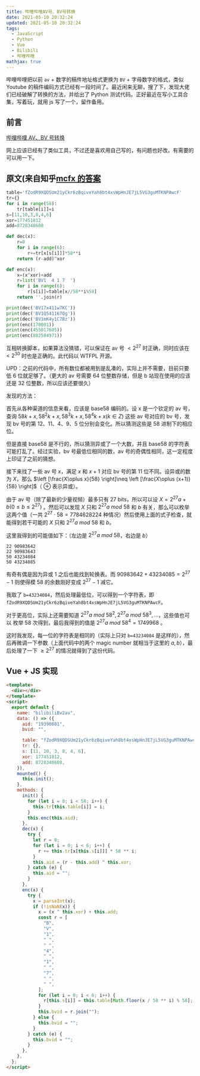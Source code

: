 ```yaml
---
title: 哔哩哔哩AV号、BV号转换
date: 2021-05-10 20:32:24
updated: 2021-05-10 20:32:24
tags:
  - JavaScript
  - Python
  - Vue
  - Bilibili
  - 哔哩哔哩
mathjax: true
---
```


哔哩哔哩把以前 `av` + 数字的稿件地址格式更换为 `BV` + 字母数字的格式，类似 Youtube 的稿件编码方式已经有一段时间了。最近闲来无聊，搜了下，发现大佬们已经破解了转换的方法，并给出了 Python 测试代码。正好最近在写小工具合集，写着玩，就用 js 写了一个，留作备用。

<!--more-->

## 前言

[哔哩哔哩 AV、BV 号转换](https://tools.iszy.xyz/anime/bilibiliBv2av)

网上应该已经有了类似工具，不过还是喜欢用自己写的，有问题也好改。有需要的可以用一下。

## 原文(来自知乎[mcfx 的答案](https://www.zhihu.com/question/381784377/answer/1099438784)

```python
table='fZodR9XQDSUm21yCkr6zBqiveYah8bt4xsWpHnJE7jL5VG3guMTKNPAwcF'
tr={}
for i in range(58):
    tr[table[i]]=i
s=[11,10,3,8,4,6]
xor=177451812
add=8728348608

def dec(x):
    r=0
    for i in range(6):
        r+=tr[x[s[i]]]*58**i
    return (r-add)^xor

def enc(x):
    x=(x^xor)+add
    r=list('BV1  4 1 7  ')
    for i in range(6):
        r[s[i]]=table[x//58**i%58]
    return ''.join(r)

print(dec('BV17x411w7KC'))
print(dec('BV1Q541167Qg'))
print(dec('BV1mK4y1C7Bz'))
print(enc(170001))
print(enc(455017605))
print(enc(882584971))
```

互相转换脚本，如果算法没猜错，可以保证在 av 号 $< 2^{27}$ 时正确，同时应该在 $< 2^{30}$ 时也是正确的。此代码以 WTFPL 开源。

UPD：之前的代码中，所有数位都被用到是乱凑的，实际上并不需要，目前只要低 6 位就足够了。（更大的 av 号需要 64 位整数存储，但是 b 站现在使用的应该还是 32 位整数，所以应该还要很久）

发现的方法：

首先从各种渠道的信息来看，应该是 base58 编码的。设 x 是一个钦定的 av 号，查询 $58k+x,58^{2}k+x,58^{3}k+x,58^{4}k+x(k \in Z)$ 这些 av 号对应的 bv 号，发现 bv 号的第 12、11、4、9、5 位分别会变化。所以猜测这些是 58 进制下的相应位。

但是直接 base58 是不行的，所以猜测异或了一个大数，并且 base58 的字符表可能打乱了。经过实验，bv 号最低位相同的数，av 号的奇偶性相同，这一定程度上印证了之前的猜想。

接下来找了一些 av 号 $x$，满足 $x$ 和 $x+1$ 对应 bv 号的第 11 位不同。设异或的数为 $X$，那么 $\left [\frac{X\oplus x}{58} \right]\neq \left [\frac{X\oplus (x+1)}{58} \right]$（ $\oplus$ 表示异或）。

由于 av 号（除了最新的少量视频）最多只有 27 bits，所以可以设 $X=2^{27}a+b(0\leq b\leq 2^{27})$ 。然后可以发现 $X$ 只和 $2^{27}a\ mod\ 58$ 和 $b$ 有关，那么可以枚举这两个值（一共 $2^{27} \cdot 58=7784628224$ 种情况）然后使用上面的式子检查，就能得到若干可能的 $X$ 只和 $2^{27}a\ mod\ 58$ 和 $b$。

这里我得到的可能值如下：（左边是 $2^{27}a\ mod\ 58$，右边是 $b$）

```
22 90983642
22 90983643
50 43234084
50 43234085
```

有奇有偶是因为异或 $1$ 之后也能找到轮换表。而 $90983642+43234085=2^{27}-1$ 则使得模 $58$ 的余数刚好变成 $2^{27}-1$ 减它。

我取了 `b=43234084`，然后处理最低位，可以得到一个字符表，即 `fZodR9XQDSUm21yCkr6zBqiveYah8bt4xsWpHnJE7jL5VG3guMTKNPAwcF`。

对于更高位，实际上还需要知道 $2^{27}a\ mod\ 58^{2},2^{27}a\ mod\ 58^{3},...$，这些值也可以 枚举 58 次得到，最后我得到的值是 $2^{27}a\ mod\ 58^{4}=1749968$ 。

这时我发现，每一位的字符表是相同的（实际上只对 `b=43234084` 是这样的），然后再微调一下参数（上面代码中的两个 magic number 就相当于这里的 $a,b$），最后处理了一下 $\geq 2^{27}$ 的情况就得到了这份代码。

## Vue + JS 实现

```html
<template>
  <div></div>
</template>
<script>
  export default {
    name: "bilibiliBv2av",
    data: () => ({
      aid: "19390801",
      bvid: "",

      table: "fZodR9XQDSUm21yCkr6zBqiveYah8bt4xsWpHnJE7jL5VG3guMTKNPAwcF",
      tr: {},
      s: [11, 10, 3, 8, 4, 6],
      xor: 177451812,
      add: 8728348608,
    }),
    mounted() {
      this.init();
    },
    methods: {
      init() {
        for (let i = 0; i < 58; i++) {
          this.tr[this.table[i]] = i;
        }
        this.enc(this.aid);
      },
      dec(x) {
        try {
          let r = 0;
          for (let i = 0; i < 6; i++) {
            r += this.tr[x[this.s[i]]] * 58 ** i;
          }
          this.aid = (r - this.add) ^ this.xor;
        } catch (e) {
          this.aid = "";
        }
      },
      enc(x) {
        try {
          x = parseInt(x);
          if (!isNaN(x)) {
            x = (x ^ this.xor) + this.add;
            const r = [
              "B",
              "V",
              "1",
              " ",
              " ",
              "4",
              " ",
              "1",
              " ",
              "7",
              " ",
              " ",
            ];
            for (let i = 0; i < 6; i++) {
              r[this.s[i]] = this.table[Math.floor(x / 58 ** i) % 58];
            }
            this.bvid = r.join("");
          } else {
            this.bvid = "";
          }
        } catch (e) {
          this.bvid = "";
        }
      },
    },
  };
</script>
```
